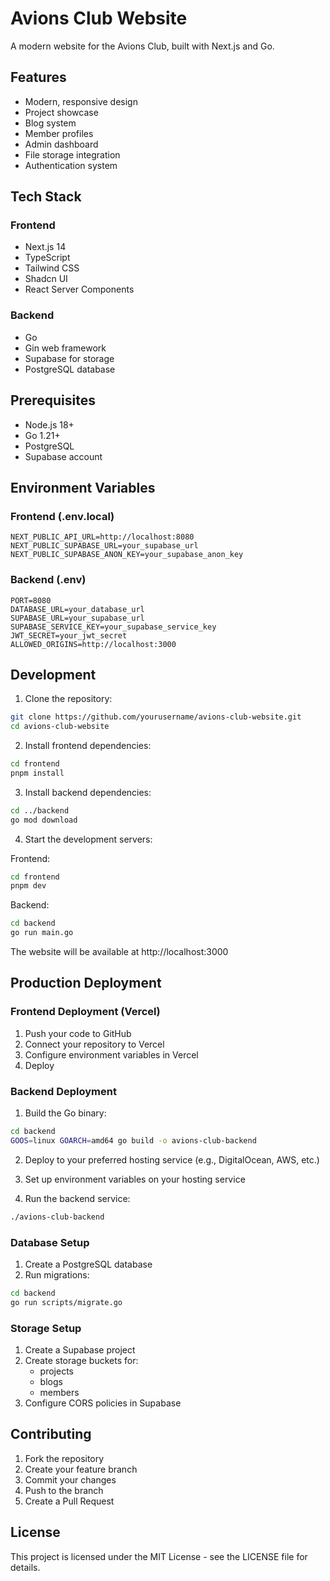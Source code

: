 # Avions Club Website

A modern website for the Avions Club, built with Next.js and Go.

## Features

- Modern, responsive design
- Project showcase
- Blog system
- Member profiles
- Admin dashboard
- File storage integration
- Authentication system

## Tech Stack

### Frontend
- Next.js 14
- TypeScript
- Tailwind CSS
- Shadcn UI
- React Server Components

### Backend
- Go
- Gin web framework
- Supabase for storage
- PostgreSQL database

## Prerequisites

- Node.js 18+
- Go 1.21+
- PostgreSQL
- Supabase account

## Environment Variables

### Frontend (.env.local)
```env
NEXT_PUBLIC_API_URL=http://localhost:8080
NEXT_PUBLIC_SUPABASE_URL=your_supabase_url
NEXT_PUBLIC_SUPABASE_ANON_KEY=your_supabase_anon_key
```

### Backend (.env)
```env
PORT=8080
DATABASE_URL=your_database_url
SUPABASE_URL=your_supabase_url
SUPABASE_SERVICE_KEY=your_supabase_service_key
JWT_SECRET=your_jwt_secret
ALLOWED_ORIGINS=http://localhost:3000
```

## Development

1. Clone the repository:
```bash
git clone https://github.com/yourusername/avions-club-website.git
cd avions-club-website
```

2. Install frontend dependencies:
```bash
cd frontend
pnpm install
```

3. Install backend dependencies:
```bash
cd ../backend
go mod download
```

4. Start the development servers:

Frontend:
```bash
cd frontend
pnpm dev
```

Backend:
```bash
cd backend
go run main.go
```

The website will be available at http://localhost:3000

## Production Deployment

### Frontend Deployment (Vercel)

1. Push your code to GitHub
2. Connect your repository to Vercel
3. Configure environment variables in Vercel
4. Deploy

### Backend Deployment

1. Build the Go binary:
```bash
cd backend
GOOS=linux GOARCH=amd64 go build -o avions-club-backend
```

2. Deploy to your preferred hosting service (e.g., DigitalOcean, AWS, etc.)

3. Set up environment variables on your hosting service

4. Run the backend service:
```bash
./avions-club-backend
```

### Database Setup

1. Create a PostgreSQL database
2. Run migrations:
```bash
cd backend
go run scripts/migrate.go
```

### Storage Setup

1. Create a Supabase project
2. Create storage buckets for:
   - projects
   - blogs
   - members
3. Configure CORS policies in Supabase

## Contributing

1. Fork the repository
2. Create your feature branch
3. Commit your changes
4. Push to the branch
5. Create a Pull Request

## License

This project is licensed under the MIT License - see the LICENSE file for details. 